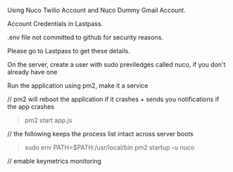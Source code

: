 Using Nuco Twilio Account and Nuco Dummy Gmail Account. 

Account Credentials in Lastpass. 

.env file not committed to github for security reasons. 

Please go to Lastpass to get these details. 

On the server, create a user with sudo previledges called nuco, if you don't already have one

Run the application using pm2, make it a service 

// pm2 will reboot the application if it crashes + sends you notifications if the app crashes

> pm2 start app.js

// the following keeps the process list intact across server boots
> sudo env PATH=$PATH:/usr/local/bin pm2 startup -u nuco

// emable keymetrics monitoring
